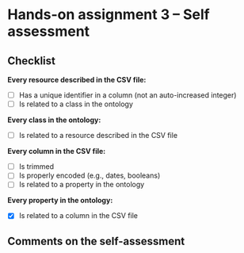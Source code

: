 # Hands-on assignment 3 – Self assessment

## Checklist

**Every resource described in the CSV file:**

- [ ] Has a unique identifier in a column (not an auto-increased integer)
- [ ] Is related to a class in the ontology

**Every class in the ontology:**

- [ ] Is related to a resource described in the CSV file

**Every column in the CSV file:**

- [ ] Is trimmed
- [ ] Is properly encoded (e.g., dates, booleans)
- [ ] Is related to a property in the ontology

**Every property in the ontology:**

- [X] Is related to a column in the CSV file

## Comments on the self-assessment
